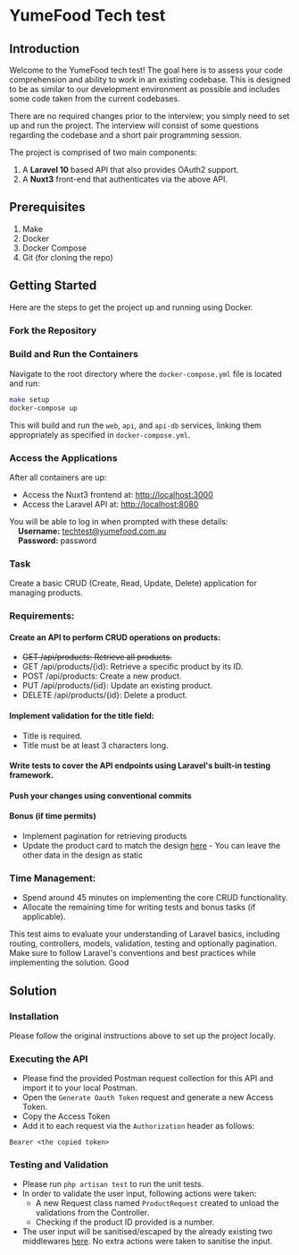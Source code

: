 # YumeFood Tech test

## Introduction

Welcome to the YumeFood tech test! The goal here is to assess your code comprehension and ability 
to work in an existing codebase. 
This is designed to be as similar to our development environment as possible and includes some code
taken from the current codebases.

There are no required changes prior to the interview; you simply need to set up and run the project.
The interview will consist of some questions regarding the codebase and a short pair programming session.

The project is comprised of two main components:

1. A **Laravel 10** based API that also provides OAuth2 support.
2. A **Nuxt3** front-end that authenticates via the above API.

## Prerequisites

1. Make
2. Docker
3. Docker Compose
4. Git (for cloning the repo)

## Getting Started

Here are the steps to get the project up and running using Docker.

### Fork the Repository

### Build and Run the Containers

Navigate to the root directory where the `docker-compose.yml` file is located and run:

```bash
make setup
docker-compose up
```

This will build and run the `web`, `api`, and `api-db` services, linking them appropriately as specified in `docker-compose.yml`.

### Access the Applications

After all containers are up:
- Access the Nuxt3 frontend at: [http://localhost:3000](http://localhost:3000)
- Access the Laravel API at: [http://localhost:8080](http://localhost:8080)

You will be able to log in when prompted with these details:<br/>
&nbsp;&nbsp;&nbsp;&nbsp;**Username:** techtest@yumefood.com.au<br/>
&nbsp;&nbsp;&nbsp;&nbsp;**Password:** password


### Task

Create a basic CRUD (Create, Read, Update, Delete) application for managing products.

### Requirements:

#### Create an API to perform CRUD operations on products:
- <s>GET /api/products: Retrieve all products.</s>
- GET /api/products/{id}: Retrieve a specific product by its ID.
- POST /api/products: Create a new product.
- PUT /api/products/{id}: Update an existing product.
- DELETE /api/products/{id}: Delete a product.

#### Implement validation for the title field:
- Title is required.
- Title must be at least 3 characters long.

#### Write tests to cover the API endpoints using Laravel's built-in testing framework.

#### Push your changes using conventional commits

#### Bonus (if time permits)
- Implement pagination for retrieving products
- Update the product card to match the design [here](/packages/front-end/assets/img/product-card.png) - You can leave the other data in the design as static

### Time Management:

- Spend around 45 minutes on implementing the core CRUD functionality.
- Allocate the remaining time for writing tests and bonus tasks (if applicable).

This test aims to evaluate your understanding of Laravel basics, including routing, controllers, models, validation, testing and optionally pagination.
Make sure to follow Laravel's conventions and best practices while implementing the solution.
Good

## Solution

### Installation

Please follow the original instructions above to set up the project locally.

### Executing the API

* Please find the provided Postman request collection for this API and import it to your local Postman.
* Open the `Generate Oauth Token` request and generate a new Access Token.
* Copy the Access Token
* Add it to each request via the `Authorization` header as follows:
```
Bearer <the copied token>
```
### Testing and Validation

* Please run `php artisan test` to run the unit tests.
* In order to validate the user input, following actions were taken:
    * A new Request class named `ProductRequest` created to unload the validations from the Controller.
    * Checking if the product ID provided is a number.
* The user input will be sanitised/escaped by the already existing two middlewares [here](https://github.com/dilshan-g/yume-engineer-test/blob/main/packages/back-end/app/Http/Kernel.php#L22-L23). No extra actions were taken to sanitise the input.
